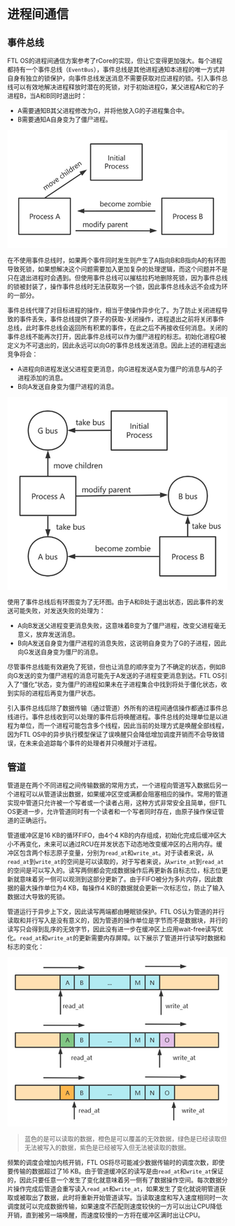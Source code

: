# 进程间通信

## 事件总线

FTL OS的进程间通信方案参考了rCore的实现，但让它变得更加强大。每个进程都持有一个事件总线（`EventBus`），事件总线是其他进程通知本进程的唯一方式并自身有独立的锁保护，向事件总线发送消息不需要获取对应进程的锁。引入事件总线可以有效地解决进程释放时潜在的死锁，对于初始进程G，某父进程A和它的子进程B，当A和B同时退出时：

* A需要通知B其父进程修改为G，并将他放入G的子进程集合中。
* B需要通知A自身变为了僵尸进程。

![image-20220526145925170](pic/事件总线-死锁.png)

在不使用事件总线时，如果两个事件同时发生则产生了A指向B和B指向A的有环图导致死锁，如果想解决这个问题需要加入更加复杂的处理逻辑，而这个问题并不是只在退出进程时会遇到。但使用事件总线可以摧枯拉朽地删除死锁，因为事件总线的锁被封装了，操作事件总线时无法获取另一个锁，因此事件总线永远不会成为环的一部分。

事件总线代理了对目标进程的操作，相当于使操作异步化了。为了防止关闭进程导致的事件丢失，事件总线提供了原子的获取-关闭操作，进程退出之前将关闭事件总线，此时事件总线会返回所有积累的事件，在此之后不再接收任何消息。关闭的事件总线不能再次打开，因此事件总线可以作为僵尸进程的标志。初始化进程G被定义为不可退出的，因此永远可以向G的事件总线发送消息。因此上述的进程退出竞争将会：

* A进程向B进程发送父进程变更消息，向G进程发送A变为僵尸的消息与A的子进程添加的消息。
* B向A发送自身变为僵尸进程的消息。

![image-20220526145802127](pic/事件总线-解决.png)

使用了事件总线后有环图变为了无环图。由于A和B处于退出状态，因此事件的发送可能失败，对发送失败的处理为：

* A向B发送父进程变更消息失败，这意味着B变为了僵尸进程，改变父进程毫无意义，放弃发送消息。
* B向A发送自身变为僵尸进程的消息失败，这说明自身变为了G的子进程，因此向G发送自身变为僵尸的消息。

尽管事件总线能有效避免了死锁，但也让消息的顺序变为了不确定的状态，例如B向G发送的变为僵尸进程的消息可能先于A发送的子进程变更消息到达。FTL OS引入了“僵化”状态，变为僵尸的进程如果未在子进程集合中找到将处于僵化状态，收到实际的进程后再变为僵尸状态。

引入事件总线后除了数据传输（通过管道）外所有的进程间通信操作都通过事件总线进行。事件总线收到可以处理的事件后将唤醒进程。事件总线的处理单位是以进程为单位，而一个进程可能包含多个线程，因此当前的处理方式是唤醒全部线程，因为FTL OS中的异步执行模型保证了误唤醒只会降低增加调度开销而不会导致错误，在未来会追踪每个事件的处理者并只唤醒对于进程。

## 管道

管道是在两个不同进程之间传输数据的常用方式，一个进程向管道写入数据后另一个进程可以从管道读出数据，如果缓冲区空或满都会阻塞相应的操作。常用的管道实现中管道只允许被一个写者或一个读者占用，这种方式非常安全且简单，但FTL OS更进一步，允许管道同时有一个读者和一个写者同时存在，由原子操作保证管道的正确运行。

管道缓冲区是16 KB的循环FIFO，由4个4 KB的内存组成，初始化完成后缓冲区大小不再变化，未来可以通过RCU在并发状态下动态地改变缓冲区的占用内存。缓冲区包含两个标志原子变量，分别为`read_at`和`write_at`。对于读者来说，从`read_at`到`write_at`的空间是可以读取的，对于写者来说，从`write_at`到`read_at`的空间是可以写入的。读写两侧都会完成数据操作后再更新各自标志位，标志位更新就意味着另一侧可以观测到这部分更新了。由于FIFO被分为多片内存，因此数据的最大操作单位为4 KB，每操作4 KB的数据就会更新一次标志位，防止了输入数据过大导致的死锁。

管道运行于异步上下文，因此读写两端都由睡眠锁保护。FTL OS认为管道的并行读取和并行写入是没有意义的，因为管道的操作单位是字节而不是数据块，并行的读写只会得到乱序的无效字节，因此没有进一步在缓冲区上应用wait-free读写优化。`read_at`和`write_at`的更新需要内存屏障。以下展示了管道并行读写时数据和标志的变化：

![image-20220526144557790](pic/进程间通信-管道.png)

>蓝色的是可以读取的数据，橙色是可以覆盖的无效数据，绿色是已经读取但无法被写入的数据，紫色是已经被写入但无法被读取的数据。

频繁的调度会增加内核开销，FTL OS将尽可能减少数据传输时的调度次数，即使要传输的数据超过了16 KB。由于管道缓冲区的读写是由`read_at`和`write_at`保证的，因此只要任意一个发生了变化就意味着另一侧有了数据操作空间。每次数据分片操作完成后管道会重写读入`read_at`和`write_at`，如果发生了变化就说明管道获取或被取出了数据，此时将重新开始管道读写。当读取速度和写入速度相同时一次调度就可以完成数据传输，如果速度不匹配则速度较快的一方可以出让CPU降低开销，直到被另一端唤醒，而速度较慢的一方将在缓冲区满时出让CPU。